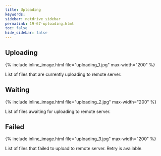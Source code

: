 ```yaml
---
title: Uploading
keywords:
sidebar: netdrive_sidebar
permalink: 19-67-uploading.html
toc: false
hide_sidebar: false
---
```


## Uploading

{% include inline_image.html file="uploading_1.jpg" max-width="200" %}

List of files that are currently uploading to remote server.

## Waiting

{% include inline_image.html file="uploading_2.jpg" max-width="200" %}

List of files awaiting for uploading to remote server.

## Failed

{% include inline_image.html file="uploading_3.jpg" max-width="200" %}

List of files that failed to upload to remote server. Retry is available.
